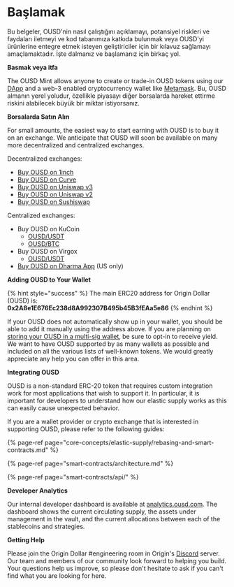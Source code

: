 # Başlamak

Bu belgeler, OUSD'nin nasıl çalıştığını açıklamayı, potansiyel riskleri ve faydaları iletmeyi ve kod tabanımıza katkıda bulunmak veya OUSD'yi ürünlerine entegre etmek isteyen geliştiriciler için bir kılavuz sağlamayı amaçlamaktadır. İşte dalmanız ve başlamanız için birkaç yol.

**Basmak veya itfa**

The OUSD Mint allows anyone to create or trade-in OUSD tokens using our [DApp](www.ousd.com) and a web-3 enabled cryptocurrency wallet like [Metamask](https://www.metamask.io). Bu, OUSD almanın yerel yoludur, özellikle piyasayı diğer borsalarda hareket ettirme riskini alabilecek büyük bir miktar istiyorsanız.

**Borsalarda Satın Alın**

For small amounts, the easiest way to start earning with OUSD is to buy it on an exchange. We anticipate that OUSD will soon be available on many more decentralized and centralized exchanges.

Decentralized exchanges:

* [Buy OUSD on 1inch](https://app.1inch.io/#/1/swap/USDT/OUSD)
* [Buy OUSD on Curve](https://curve.fi/factory/9)
* [Buy OUSD on Uniswap v3](https://app.uniswap.org/#/swap?inputCurrency=0xdac17f958d2ee523a2206206994597c13d831ec7&outputCurrency=0x2A8e1E676Ec238d8A992307B495b45B3fEAa5e86)
* [Buy OUSD on Uniswap v2](https://app.uniswap.org/#/swap?inputCurrency=0xdac17f958d2ee523a2206206994597c13d831ec7&outputCurrency=0x2A8e1E676Ec238d8A992307B495b45B3fEAa5e86&use=v2)
* [Buy OUSD on Sushiswap](https://exchange.sushiswapclassic.org/#/swap?inputCurrency=0xdac17f958d2ee523a2206206994597c13d831ec7&outputCurrency=0x2a8e1e676ec238d8a992307b495b45b3feaa5e86)

Centralized exchanges:

* Buy OUSD on KuCoin
  * [OUSD/USDT](https://trade.kucoin.com/OUSD-USDT)
  * [OUSD/BTC](https://trade.kucoin.com/OUSD-BTC)
* Buy OUSD on Virgox
  * [OUSD/USDT](https://virgox.com/exchange/141)
* [Buy OUSD on Dharma App](https://www.dharma.io/) \(US only\)

**Adding OUSD to Your Wallet**

{% hint style="success" %}
The main ERC20 address for Origin Dollar \(OUSD\) is:   
**0x2A8e1E676Ec238d8A992307B495b45B3fEAa5e86**
{% endhint %}

If your OUSD does not automatically show up in your wallet, you should be able to add it manually using the address above. If you are planning on [storing your OUSD in a multi-sig wallet](core-concepts/elastic-supply/rebasing-and-smart-contracts.md), be sure to opt-in to receive yield. We want to have OUSD supported by as many wallets as possible and included on all the various lists of well-known tokens. We would greatly appreciate any help you can offer in this area.

**Integrating OUSD**

OUSD is a non-standard ERC-20 token that requires custom integration work for most applications that wish to support it. In particular, it is important for developers to understand how our elastic supply works as this can easily cause unexpected behavior.

If you are a wallet provider or crypto exchange that is interested in supporting OUSD, please refer to the following guides:

{% page-ref page="core-concepts/elastic-supply/rebasing-and-smart-contracts.md" %}

{% page-ref page="smart-contracts/architecture.md" %}

{% page-ref page="smart-contracts/api/" %}

**Developer Analytics**

Our internal developer dashboard is available at [analytics.ousd.com](https://analytics.ousd.com). The dashboard shows the current circulating supply, the assets under management in the vault, and the current allocations between each of the stablecoins and strategies.

**Getting Help**

Please join the Origin Dollar \#engineering room in Origin's [Discord](www.originprotocol.com/discord) server.  Our team and members of our community look forward to helping you build. Your questions help us improve, so please don't hesitate to ask if you can't find what you are looking for here.

